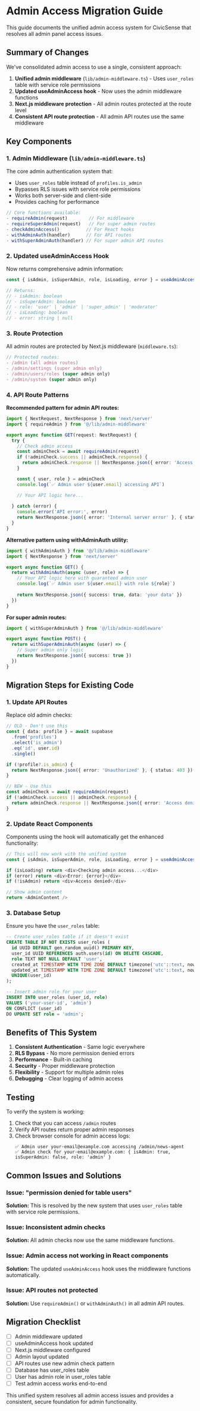 # Admin Access Migration Guide

This guide documents the unified admin access system for CivicSense that resolves all admin panel access issues.

## Summary of Changes

We've consolidated admin access to use a single, consistent approach:

1. **Unified admin middleware** (`lib/admin-middleware.ts`) - Uses `user_roles` table with service role permissions
2. **Updated useAdminAccess hook** - Now uses the admin middleware functions
3. **Next.js middleware protection** - All admin routes protected at the route level
4. **Consistent API route protection** - All admin API routes use the same middleware

## Key Components

### 1. Admin Middleware (`lib/admin-middleware.ts`)

The core admin authentication system that:
- Uses `user_roles` table instead of `profiles.is_admin`
- Bypasses RLS issues with service role permissions
- Works both server-side and client-side
- Provides caching for performance

```typescript
// Core functions available:
- requireAdmin(request)        // For middleware
- requireSuperAdmin(request)   // For super admin routes
- checkAdminAccess()          // For React hooks
- withAdminAuth(handler)      // For API routes
- withSuperAdminAuth(handler) // For super admin API routes
```

### 2. Updated useAdminAccess Hook

Now returns comprehensive admin information:

```typescript
const { isAdmin, isSuperAdmin, role, isLoading, error } = useAdminAccess()

// Returns:
// - isAdmin: boolean
// - isSuperAdmin: boolean  
// - role: 'user' | 'admin' | 'super_admin' | 'moderator'
// - isLoading: boolean
// - error: string | null
```

### 3. Route Protection

All admin routes are protected by Next.js middleware (`middleware.ts`):

```typescript
// Protected routes:
- /admin (all admin routes)
- /admin/settings (super admin only)
- /admin/users/roles (super admin only)
- /admin/system (super admin only)
```

### 4. API Route Patterns

**Recommended pattern for admin API routes:**

```typescript
import { NextRequest, NextResponse } from 'next/server'
import { requireAdmin } from '@/lib/admin-middleware'

export async function GET(request: NextRequest) {
  try {
    // Check admin access
    const adminCheck = await requireAdmin(request)
    if (!adminCheck.success || adminCheck.response) {
      return adminCheck.response || NextResponse.json({ error: 'Access denied' }, { status: 403 })
    }

    const { user, role } = adminCheck
    console.log(`✅ Admin user ${user.email} accessing API`)

    // Your API logic here...
    
  } catch (error) {
    console.error('API error:', error)
    return NextResponse.json({ error: 'Internal server error' }, { status: 500 })
  }
}
```

**Alternative pattern using withAdminAuth utility:**

```typescript
import { withAdminAuth } from '@/lib/admin-middleware'
import { NextResponse } from 'next/server'

export async function GET() {
  return withAdminAuth(async (user, role) => {
    // Your API logic here with guaranteed admin user
    console.log(`✅ Admin user ${user.email} with role ${role}`)
    
    return NextResponse.json({ success: true, data: 'your data' })
  })
}
```

**For super admin routes:**

```typescript
import { withSuperAdminAuth } from '@/lib/admin-middleware'

export async function POST() {
  return withSuperAdminAuth(async (user) => {
    // Super admin only logic
    return NextResponse.json({ success: true })
  })
}
```

## Migration Steps for Existing Code

### 1. Update API Routes

Replace old admin checks:

```typescript
// OLD - Don't use this
const { data: profile } = await supabase
  .from('profiles')
  .select('is_admin')
  .eq('id', user.id)
  .single()

if (!profile?.is_admin) {
  return NextResponse.json({ error: 'Unauthorized' }, { status: 403 })
}
```

```typescript
// NEW - Use this
const adminCheck = await requireAdmin(request)
if (!adminCheck.success || adminCheck.response) {
  return adminCheck.response || NextResponse.json({ error: 'Access denied' }, { status: 403 })
}
```

### 2. Update React Components

Components using the hook will automatically get the enhanced functionality:

```typescript
// This will now work with the unified system
const { isAdmin, isSuperAdmin, role, isLoading, error } = useAdminAccess()

if (isLoading) return <div>Checking admin access...</div>
if (error) return <div>Error: {error}</div>
if (!isAdmin) return <div>Access denied</div>

// Show admin content
return <AdminContent />
```

### 3. Database Setup

Ensure you have the `user_roles` table:

```sql
-- Create user_roles table if it doesn't exist
CREATE TABLE IF NOT EXISTS user_roles (
  id UUID DEFAULT gen_random_uuid() PRIMARY KEY,
  user_id UUID REFERENCES auth.users(id) ON DELETE CASCADE,
  role TEXT NOT NULL DEFAULT 'user',
  created_at TIMESTAMP WITH TIME ZONE DEFAULT timezone('utc'::text, now()) NOT NULL,
  updated_at TIMESTAMP WITH TIME ZONE DEFAULT timezone('utc'::text, now()) NOT NULL,
  UNIQUE(user_id)
);

-- Insert admin role for your user
INSERT INTO user_roles (user_id, role) 
VALUES ('your-user-id', 'admin')
ON CONFLICT (user_id) 
DO UPDATE SET role = 'admin';
```

## Benefits of This System

1. **Consistent Authentication** - Same logic everywhere
2. **RLS Bypass** - No more permission denied errors
3. **Performance** - Built-in caching
4. **Security** - Proper middleware protection
5. **Flexibility** - Support for multiple admin roles
6. **Debugging** - Clear logging of admin access

## Testing

To verify the system is working:

1. Check that you can access `/admin` routes
2. Verify API routes return proper admin responses
3. Check browser console for admin access logs:
   ```
   ✅ Admin user your-email@example.com accessing /admin/news-agent
   ✅ Admin check for your-email@example.com: { isAdmin: true, isSuperAdmin: false, role: 'admin' }
   ```

## Common Issues and Solutions

### Issue: "permission denied for table users"
**Solution:** This is resolved by the new system that uses `user_roles` table with service role permissions.

### Issue: Inconsistent admin checks
**Solution:** All admin checks now use the same middleware functions.

### Issue: Admin access not working in React components
**Solution:** The updated `useAdminAccess` hook uses the middleware functions automatically.

### Issue: API routes not protected
**Solution:** Use `requireAdmin()` or `withAdminAuth()` in all admin API routes.

## Migration Checklist

- [ ] Admin middleware updated
- [ ] useAdminAccess hook updated  
- [ ] Next.js middleware configured
- [ ] Admin layout updated
- [ ] API routes use new admin check pattern
- [ ] Database has user_roles table
- [ ] User has admin role in user_roles table
- [ ] Test admin access works end-to-end

This unified system resolves all admin access issues and provides a consistent, secure foundation for admin functionality. 